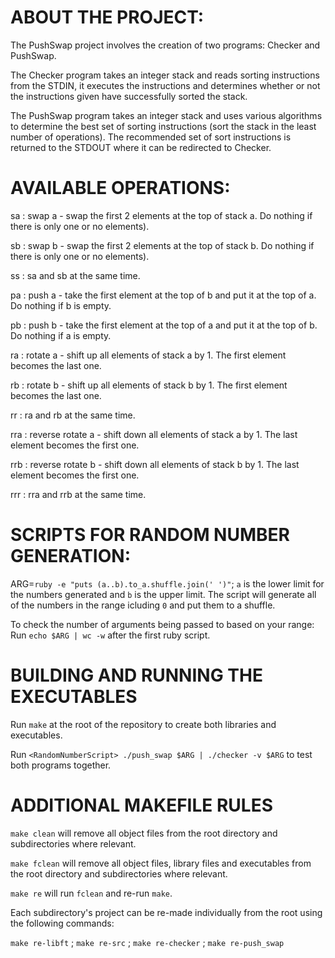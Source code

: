# ABOUT THE PROJECT:

The PushSwap project involves the creation of two programs: Checker and PushSwap.

The Checker program takes an integer stack and reads sorting instructions from the STDIN, it executes the instructions and determines whether or not the instructions given have successfully sorted the stack.

The PushSwap program takes an integer stack and uses various algorithms to determine the best set of sorting instructions (sort the stack in the least number of operations). The recommended set of sort instructions is returned to the STDOUT where it can be redirected to Checker. 

# AVAILABLE OPERATIONS:

sa : swap a - swap the first 2 elements at the top of stack a. Do nothing if there is only one or no elements).

sb : swap b - swap the first 2 elements at the top of stack b. Do nothing if there is only one or no elements).

ss : sa and sb at the same time.

pa : push a - take the first element at the top of b and put it at the top of a. Do nothing if b is empty.

pb : push b - take the first element at the top of a and put it at the top of b. Do nothing if a is empty.

ra : rotate a - shift up all elements of stack a by 1. The first element becomes the last one.

rb : rotate b - shift up all elements of stack b by 1. The first element becomes the last one.

rr : ra and rb at the same time.

rra : reverse rotate a - shift down all elements of stack a by 1. The last element becomes the first one.

rrb : reverse rotate b - shift down all elements of stack b by 1. The last element becomes the first one.

rrr : rra and rrb at the same time.

# SCRIPTS FOR RANDOM NUMBER GENERATION:

ARG=`ruby -e "puts (a..b).to_a.shuffle.join(' ')"`;
`a` is the lower limit for the numbers generated and `b` is the upper limit.
The script will generate all of the numbers in the range icluding `0` and put them to a shuffle.

To check the number of arguments being passed to based on your range:
Run `echo $ARG | wc -w` after the first ruby script.

# BUILDING AND RUNNING THE EXECUTABLES

Run `make` at the root of the repository to create both libraries and executables.

Run `<RandomNumberScript> ./push_swap $ARG | ./checker -v $ARG` to test both programs together.

# ADDITIONAL MAKEFILE RULES

`make clean` will remove all object files from the root directory and subdirectories where relevant.

`make fclean` will remove all object files, library files and executables from the root directory and subdirectories where relevant.

`make re` will run `fclean` and re-run `make`.

Each subdirectory's project can be re-made individually from the root using the following commands:

`make re-libft` ; `make re-src` ; `make re-checker` ; `make re-push_swap`

